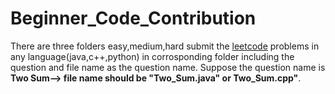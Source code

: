 # Beginner_Code_Contribution
There are three folders easy,medium,hard submit the [leetcode](https://leetcode.com/) problems in any language(java,c++,python) in corrosponding folder including the question and file name as the question name. Suppose the question name is **Two Sum--> file name should be "Two_Sum.java" or Two_Sum.cpp"**.

